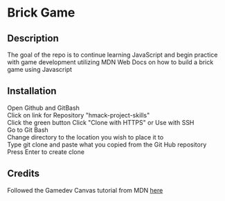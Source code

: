 # Brick Game

## Description

The goal of the repo is to continue learning JavaScript and begin practice with game development utilizing MDN Web Docs on how to build a brick game using Javascript

## Installation

Open Github and GitBash  
Click on link for Repository "hmack-project-skills"  
Click the green button Click "Clone with HTTPS" or Use with SSH  
Go to Git Bash  
Change directory to the location you wish to place it to  
Type git clone and paste what you copied from the Git Hub repository  
Press Enter to create clone

## Credits

Followed the Gamedev Canvas tutorial from MDN [here](https://developer.mozilla.org/en-US/docs/Games/Tutorials/2D_Breakout_game_pure_JavaScript)
